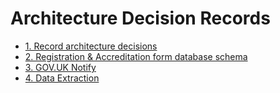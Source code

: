 # Architecture Decision Records

- [1. Record architecture decisions](0001-record-architecture-decisions.md)
- [2. Registration & Accreditation form database schema](0002-registration-accreditation-form-database-schema.md)
- [3. GOV.UK Notify](0003-gov-uk-notify.md)
- [4. Data Extraction](0004-data-extraction.md)

